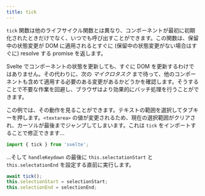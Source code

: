 ```yaml
---
title: tick
---
```


`tick` 関数は他のライフサイクル関数とは異なり、コンポーネントが最初に初期化されたときだけでなく、いつでも呼び出すことができます。この関数は、保留中の状態変更が DOM に適用されるとすぐに (保留中の状態変更がない場合はすぐに) resolve する promise を返します。

Svelte でコンポーネントの状態を更新しても、すぐに DOM を更新するわけではありません。その代わりに、次の _マイクロタスク_ まで待って、他のコンポーネントも含めて適用する必要のある変更があるかどうかを確認します。そうすることで不要な作業を回避し、ブラウザはより効果的にバッチ処理を行うことができます。

この例では、その動作を見ることができます。テキストの範囲を選択してタブキーを押します。`<textarea>` の値が変更されるため、現在の選択範囲がクリアされ、カーソルが最後までジャンプしてしまいます。これは `tick` をインポートすることで修正できます…

```js
import { tick } from 'svelte';
```

…そして `handleKeydown` の最後に `this.selectationStart` と `this.selectationEnd` を設定する直前に実行します。

```js
await tick();
this.selectionStart = selectionStart;
this.selectionEnd = selectionEnd;
```

